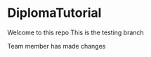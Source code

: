 # DiplomaTutorial

Welcome to this repo
This is the testing branch


Team member has made changes


